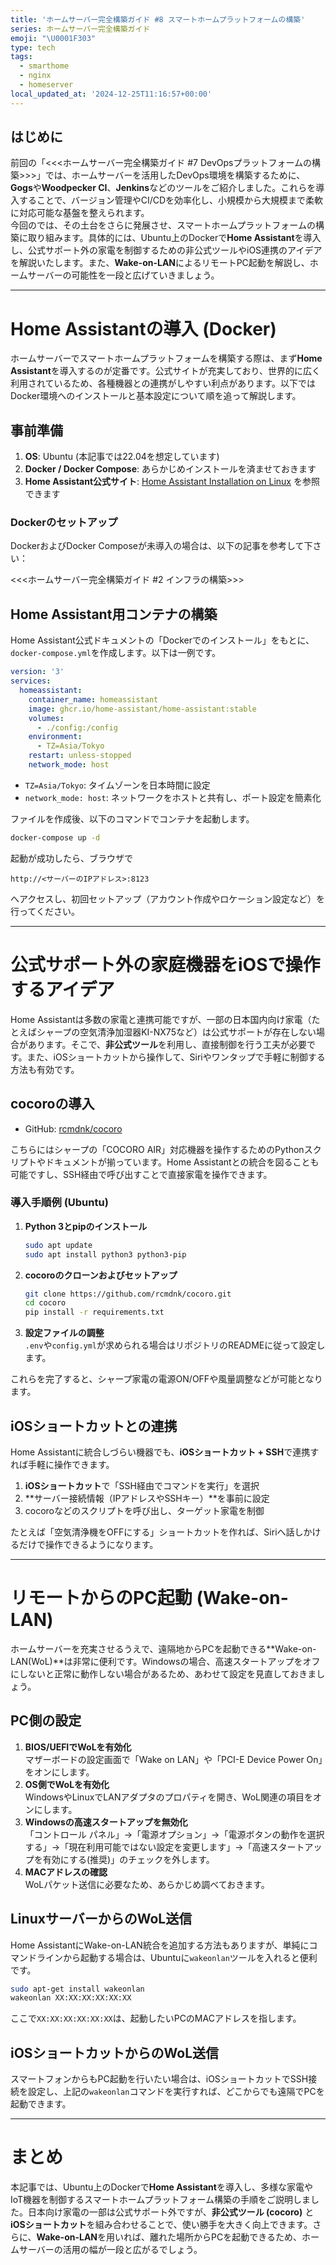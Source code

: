 ```yaml
---
title: 'ホームサーバー完全構築ガイド #8 スマートホームプラットフォームの構築'
series: ホームサーバー完全構築ガイド
emoji: "\U0001F303"
type: tech
tags:
  - smarthome
  - nginx
  - homeserver
local_updated_at: '2024-12-25T11:16:57+00:00'
---
```


## はじめに

前回の「<<<ホームサーバー完全構築ガイド #7 DevOpsプラットフォームの構築>>>」では、ホームサーバーを活用したDevOps環境を構築するために、**Gogs**や**Woodpecker CI**、**Jenkins**などのツールをご紹介しました。これらを導入することで、バージョン管理やCI/CDを効率化し、小規模から大規模まで柔軟に対応可能な基盤を整えられます。  
今回のでは、その土台をさらに発展させ、スマートホームプラットフォームの構築に取り組みます。具体的には、Ubuntu上のDockerで**Home Assistant**を導入し、公式サポート外の家電を制御するための非公式ツールやiOS連携のアイデアを解説いたします。また、**Wake-on-LAN**によるリモートPC起動を解説し、ホームサーバーの可能性を一段と広げていきましょう。

---

# Home Assistantの導入 (Docker)

ホームサーバーでスマートホームプラットフォームを構築する際は、まず**Home Assistant**を導入するのが定番です。公式サイトが充実しており、世界的に広く利用されているため、各種機器との連携がしやすい利点があります。以下ではDocker環境へのインストールと基本設定について順を追って解説します。

## 事前準備

1. **OS**: Ubuntu (本記事では22.04を想定しています)  
2. **Docker / Docker Compose**: あらかじめインストールを済ませておきます  
3. **Home Assistant公式サイト**: [Home Assistant Installation on Linux](https://www.home-assistant.io/installation/linux) を参照できます  

### Dockerのセットアップ
DockerおよびDocker Composeが未導入の場合は、以下の記事を参考して下さい：

<<<ホームサーバー完全構築ガイド #2 インフラの構築>>>

## Home Assistant用コンテナの構築

Home Assistant公式ドキュメントの「Dockerでのインストール」をもとに、`docker-compose.yml`を作成します。以下は一例です。

```yaml
version: '3'
services:
  homeassistant:
    container_name: homeassistant
    image: ghcr.io/home-assistant/home-assistant:stable
    volumes:
      - ./config:/config
    environment:
      - TZ=Asia/Tokyo
    restart: unless-stopped
    network_mode: host
```

- `TZ=Asia/Tokyo`: タイムゾーンを日本時間に設定  
- `network_mode: host`: ネットワークをホストと共有し、ポート設定を簡素化  

ファイルを作成後、以下のコマンドでコンテナを起動します。

```bash
docker-compose up -d
```

起動が成功したら、ブラウザで  
```
http://<サーバーのIPアドレス>:8123
```
へアクセスし、初回セットアップ（アカウント作成やロケーション設定など）を行ってください。

---

# 公式サポート外の家庭機器をiOSで操作するアイデア

Home Assistantは多数の家電と連携可能ですが、一部の日本国内向け家電（たとえばシャープの空気清浄加湿器KI-NX75など）は公式サポートが存在しない場合があります。そこで、**非公式ツール**を利用し、直接制御を行う工夫が必要です。また、iOSショートカットから操作して、Siriやワンタップで手軽に制御する方法も有効です。

## cocoroの導入

- GitHub: [rcmdnk/cocoro](https://github.com/rcmdnk/cocoro)  

こちらにはシャープの「COCORO AIR」対応機器を操作するためのPythonスクリプトやドキュメントが揃っています。Home Assistantとの統合を図ることも可能ですし、SSH経由で呼び出すことで直接家電を操作できます。

### 導入手順例 (Ubuntu)

1. **Python 3とpipのインストール**  
   ```bash
   sudo apt update
   sudo apt install python3 python3-pip
   ```
2. **cocoroのクローンおよびセットアップ**  
   ```bash
   git clone https://github.com/rcmdnk/cocoro.git
   cd cocoro
   pip install -r requirements.txt
   ```
3. **設定ファイルの調整**  
   `.env`や`config.yml`が求められる場合はリポジトリのREADMEに従って設定します。  

これらを完了すると、シャープ家電の電源ON/OFFや風量調整などが可能となります。

## iOSショートカットとの連携

Home Assistantに統合しづらい機器でも、**iOSショートカット + SSH**で連携すれば手軽に操作できます。

1. **iOSショートカット**で「SSH経由でコマンドを実行」を選択  
2. **サーバー接続情報（IPアドレスやSSHキー）**を事前に設定  
3. cocoroなどのスクリプトを呼び出し、ターゲット家電を制御  

たとえば「空気清浄機をOFFにする」ショートカットを作れば、Siriへ話しかけるだけで操作できるようになります。

---

# リモートからのPC起動 (Wake-on-LAN)

ホームサーバーを充実させるうえで、遠隔地からPCを起動できる**Wake-on-LAN(WoL)**は非常に便利です。Windowsの場合、高速スタートアップをオフにしないと正常に動作しない場合があるため、あわせて設定を見直しておきましょう。

## PC側の設定

1. **BIOS/UEFIでWoLを有効化**  
   マザーボードの設定画面で「Wake on LAN」や「PCI-E Device Power On」をオンにします。  
2. **OS側でWoLを有効化**  
   WindowsやLinuxでLANアダプタのプロパティを開き、WoL関連の項目をオンにします。  
3. **Windowsの高速スタートアップを無効化**  
   「コントロール パネル」→「電源オプション」→「電源ボタンの動作を選択する」→「現在利用可能ではない設定を変更します」→「高速スタートアップを有効にする(推奨)」のチェックを外します。  
4. **MACアドレスの確認**  
   WoLパケット送信に必要なため、あらかじめ調べておきます。

## LinuxサーバーからのWoL送信

Home AssistantにWake-on-LAN統合を追加する方法もありますが、単純にコマンドラインから起動する場合は、Ubuntuに`wakeonlan`ツールを入れると便利です。

```bash
sudo apt-get install wakeonlan
wakeonlan XX:XX:XX:XX:XX:XX
```

ここで`XX:XX:XX:XX:XX:XX`は、起動したいPCのMACアドレスを指します。

## iOSショートカットからのWoL送信

スマートフォンからもPC起動を行いたい場合は、iOSショートカットでSSH接続を設定し、上記の`wakeonlan`コマンドを実行すれば、どこからでも遠隔でPCを起動できます。

---

# まとめ

本記事では、Ubuntu上のDockerで**Home Assistant**を導入し、多様な家電やIoT機器を制御するスマートホームプラットフォーム構築の手順をご説明しました。日本向け家電の一部は公式サポート外ですが、**非公式ツール (cocoro)** と**iOSショートカット**を組み合わせることで、使い勝手を大きく向上できます。さらに、**Wake-on-LAN**を用いれば、離れた場所からPCを起動できるため、ホームサーバーの活用の幅が一段と広がるでしょう。
